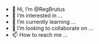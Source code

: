 - 👋 Hi, I’m @RegBrutus
- 👀 I’m interested in ...
- 🌱 I’m currently learning ...
- 💞️ I’m looking to collaborate on ...
- 📫 How to reach me ...

<!---
RegBrutus/RegBrutus is a ✨ special ✨ repository because its `README.md` (this file) appears on your GitHub profile.
You can click the Preview link to take a look at your changes.
--->
